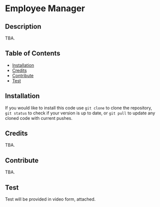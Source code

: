 # Employee Manager

## Description

TBA.

## Table of Contents
  - [Installation](#installation)
  - [Credits](#credits)
  - [Contribute](#contribute)
  - [Test](#test)

  ## Installation

  If you would like to install this code use `git clone` to clone the repository, `git status` to check if your version is up to date, or `git pull` to update any cloned code with current pushes.

  ## Credits

  TBA.

  ## Contribute

  TBA.

  ## Test

  Test will be provided in video form, attached.